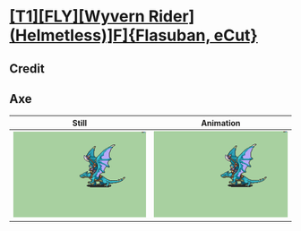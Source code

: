 # [\[T1\]\[FLY\]\[Wyvern Rider\]\(Helmetless\)\]F\]{Flasuban, eCut}](../)

## Credit


	
## Axe

| Still | Animation |
| :---: | :-------: |
| ![Axe still](./Axe_000.png) | ![Axe animation](./Axe.gif) |
